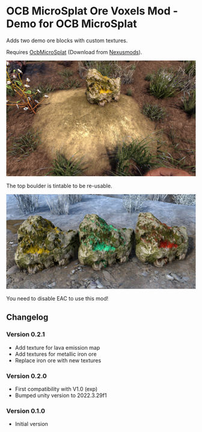 # OCB MicroSplat Ore Voxels Mod - Demo for OCB MicroSplat

Adds two demo ore blocks with custom textures.

Requires [OcbMicroSplat][1] (Download from [Nexusmods][3]).

![Gold vein](Screens/gold-vein.jpg)

The top boulder is tintable to be re-usable.

![Top boulders](Screens/top-boulder.jpg)

You need to disable EAC to use this mod!

## Changelog

### Version 0.2.1

- Add texture for lava emission map 
- Add textures for metallic iron ore
- Replace iron ore with new textures

### Version 0.2.0

- First compatibility with V1.0 (exp)
- Bumped unity version to 2022.3.29f1

### Version 0.1.0

- Initial version

[1]: https://github.com/OCB7D2D/OcbMicroSplat
[2]: https://github.com/OCB7D2D/OcbMicroSplat/releases
[3]: https://www.nexusmods.com/7daystodie/mods/2873